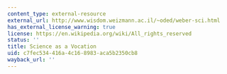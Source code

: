```yaml
---
content_type: external-resource
external_url: http://www.wisdom.weizmann.ac.il/~oded/weber-sci.html
has_external_license_warning: true
license: https://en.wikipedia.org/wiki/All_rights_reserved
status: ''
title: Science as a Vocation
uid: c7fec534-416a-4c16-8983-aca5b2350cb8
wayback_url: ''
---
```

